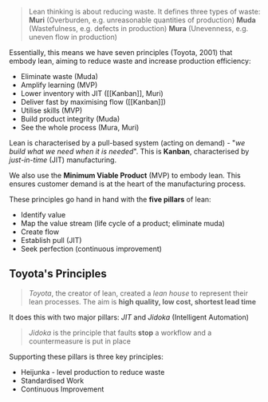 > Lean thinking is about reducing waste. It defines three types of waste:
> **Muri** (Overburden, e.g. unreasonable quantities of production)
> **Muda** (Wastefulness, e.g. defects in production)
> **Mura** (Unevenness, e.g. uneven flow in production)

Essentially, this means we have seven principles (Toyota, 2001) that embody lean, aiming to reduce waste and increase production efficiency:
- Eliminate waste (Muda)
- Amplify learning (MVP)
- Lower inventory with JIT ([[Kanban]], Muri)
- Deliver fast by maximising flow ([[Kanban]])
- Utilise skills (MVP)
- Build product integrity (Muda)
- See the whole process (Mura, Muri)

Lean is characterised by a pull-based system (acting on demand) - "*we build what we need when it is needed*". This is **Kanban**, characterised by *just-in-time* (JIT) manufacturing.

We also use the **Minimum Viable Product** (MVP) to embody lean. This ensures customer demand is at the heart of the manufacturing process.

These principles go hand in hand with the **five pillars** of lean:
- Identify value
- Map the value stream (life cycle of a product; eliminate muda)
- Create flow
- Establish pull (JIT)
- Seek perfection (continuous improvement)

## Toyota's Principles
> *Toyota*, the creator of lean, created a *lean house* to represent their lean processes. The aim is **high quality, low cost, shortest lead time**

It does this with two major pillars: *JIT* and *Jidoka* (Intelligent Automation)

> *Jidoka* is the principle that faults **stop** a workflow and a countermeasure is put in place

Supporting these pillars is three key principles:
- Heijunka - level production to reduce waste
- Standardised Work
- Continuous Improvement




